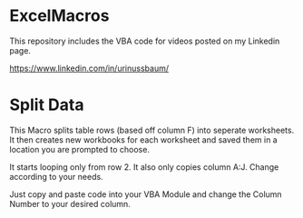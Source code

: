 # ExcelMacros
This repository includes the VBA code for videos posted on my Linkedin page. 

https://www.linkedin.com/in/urinussbaum/

# Split Data

This Macro splits table rows (based off column F) into seperate worksheets. 
It then creates new workbooks for each worksheet and saved them in a location you are prompted to choose. 

It starts looping only from row 2. It also only copies column A:J. Change according to your needs. 

Just copy and paste code into your VBA Module and change the Column Number to your desired column.
